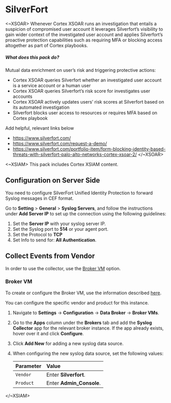 # SilverFort

<~XSOAR>
Whenever Cortex XSOAR runs an investigation that entails a suspicion of compromised user account it leverages Silverfort’s visibility to gain wider context of the investigated user account and applies Silverfort’s proactive protection capabilities such as requiring MFA or blocking access altogether as part of Cortex playbooks.

##### What does this pack do?

Mutual data enrichment on user’s risk and triggering protective actions:

- Cortex XSOAR queries Silverfort whether  an investigated user account is a service account or a human user
- Cortex XSOAR queries Silverfort’s risk score for investigates user accounts
- Cortex XSOAR actively updates users’ risk scores at Silverfort based on its automated investigation 
- Silverfort blocks user access to resources or requires MFA based on Cortex playbook

Add helpful, relevant links below 

- <https://www.silverfort.com/>
- <https://www.silverfort.com/request-a-demo/>
- <https://www.silverfort.com/portfolio-item/form-blocking-identity-based-threats-with-silverfort-palo-alto-networks-cortex-xsoar-2/>
</~XSOAR>

<~XSIAM>
This pack includes Cortex XSIAM content.
 
## Configuration on Server Side

You need to configure SilverFort Unified Identity Protection to forward Syslog messages in CEF format.
 
Go to **Setting** > **General** > **Syslog Servers**, and follow the instructions under **Add Server IP** to set up the connection using the following guidelines:

1. Set the **Server IP** with your syslog server IP.
2. Set the Syslog port to **514** or your agent port.
3. Set the Protocol to **TCP**
4. Set Info to send for: **All Authentication**.

## Collect Events from Vendor

In order to use the collector, use the [Broker VM](#broker-vm) option.
 
### Broker VM

To create or configure the Broker VM, use the information described [here](https://docs-cortex.paloaltonetworks.com/r/Cortex-XDR/Cortex-XDR-Pro-Administrator-Guide/Configure-the-Broker-VM).
 
You can configure the specific vendor and product for this instance.
 
1. Navigate to **Settings** &rarr; **Configuration** &rarr; **Data Broker** &rarr; **Broker VMs**.
2. Go to the **Apps** column under the **Brokers** tab and add the **Syslog Collector** app for the relevant broker instance. If the app already exists, hover over it and click **Configure**.
3. Click **Add New** for adding a new syslog data source.
4. When configuring the new syslog data source, set the following values:

   | Parameter     | Value   
   | :---          | :---        
   | `Vendor`      | Enter **Silverfort**.
   | `Product`     | Enter **Admin_Console**.

</~XSIAM>